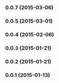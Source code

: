 <a name="0.0.7"></a>
### 0.0.7 (2015-03-06)


<a name="0.0.5"></a>
### 0.0.5 (2015-03-01)


<a name="0.0.4"></a>
### 0.0.4 (2015-02-06)


<a name="0.0.3"></a>
### 0.0.3 (2015-01-21)


<a name="0.0.2"></a>
### 0.0.2 (2015-01-21)


<a name="0.0.1"></a>
### 0.0.1 (2015-01-13)

